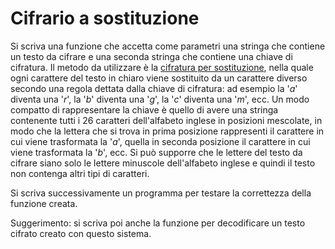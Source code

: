 # Cifrario a sostituzione

Si scriva una funzione che accetta come parametri una stringa che contiene un testo da cifrare e una seconda stringa che contiene una chiave di cifratura. Il metodo da utilizzare è la [cifratura per sostituzione](https://it.wikipedia.org/wiki/Cifrario_a_sostituzione), nella quale ogni carattere del testo in chiaro viene sostituito da un carattere diverso secondo una regola dettata dalla chiave di cifratura: ad esempio la '*a*' diventa una '*r*', la '*b*' diventa una '*g*', la '*c*' diventa una '*m*', ecc. Un modo compatto di rappresentare la chiave è quello di avere una stringa contenente tutti i 26 caratteri dell'alfabeto inglese in posizioni mescolate, in modo che la lettera che si trova in prima posizione rappresenti il carattere in cui viene trasformata la '*a*', quella in seconda posizione il carattere in cui viene trasformata la '*b*', ecc. Si può supporre che le lettere del testo da cifrare siano solo le lettere minuscole dell'alfabeto inglese e quindi il testo non contenga altri tipi di caratteri.

Si scriva successivamente un programma per testare la correttezza della funzione creata.

Suggerimento: si scriva poi anche la funzione per decodificare un testo cifrato creato con questo sistema.
